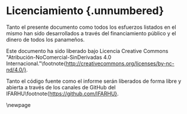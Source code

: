 # Licenciamiento {.unnumbered}

Tanto el presente documento como todos los esfuerzos listados en el mismo han sido desarrollados a través del financiamiento público y el dinero de todos los panameños.

Este documento ha sido liberado bajo Licencia Creative Commons "Atribución-NoComercial-SinDerivadas 4.0 Internacional."\footnote{http://creativecommons.org/licenses/by-nc-nd/4.0/}.

Tanto el código fuente como el informe serán liberados de forma libre y abierta a través de los canales de GitHub del IFARHU\footnote{https://github.com/IFARHU}.

\newpage
